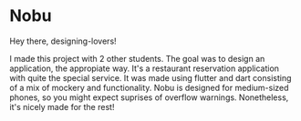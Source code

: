 # Nobu

Hey there, designing-lovers!

I made this project with 2 other students. The goal was to design an application, the appropiate way. It's a restaurant 
reservation application with quite the special service. It was made using flutter and dart consisting of a mix of mockery and functionality. 
Nobu is designed for medium-sized phones, so you might expect suprises of overflow warnings. Nonetheless, it's nicely made for the rest!
